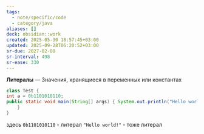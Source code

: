 ```yaml
---
tags:
  - note/specific/code
  - category/java
aliases: []
deck: obsidian::work
created: 2025-05-30 18:57:45+03:00
updated: 2025-09-28T06:20:52+03:00
sr-due: 2027-02-08
sr-interval: 498
sr-ease: 330
---
```


**Литералы**
—
Значения, хранящиеся в переменных или константах
```java
class Test {
int a = 0b1101010110;
public static void main(String[] args) { System.out.println("Hello world!");
	}
}
```
здесь `0b1101010110` - литерал
`"Hello world!"` - тоже литерал
